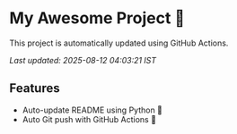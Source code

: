 # My Awesome Project 🚀

This project is automatically updated using GitHub Actions.

_Last updated: 2025-08-12 04:03:21 IST_

## Features
- Auto-update README using Python 🐍
- Auto Git push with GitHub Actions 🤖
